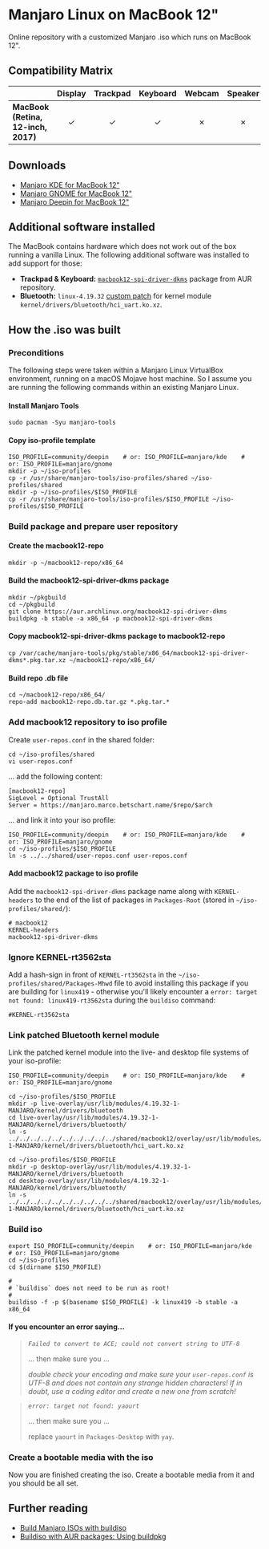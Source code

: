 # Manjaro Linux on MacBook 12"
Online repository with a customized Manjaro .iso which runs on MacBook 12".

## Compatibility Matrix

|                                     | Display | Trackpad | Keyboard | Webcam | Speaker | Microphone | Bluetooth | Suspend |
| :---------------------------------- | :-----: | :------: | :------: | :----: | :-----: | :--------: | :-------: | :-------: |
| **MacBook (Retina, 12-inch, 2017)** | ✓       | ✓        | ✓        | ✗      | ✗     | ✓            | ✓      | ✗      |

## Downloads

- [Manjaro KDE for MacBook 12"](https://github.com/marbetschar/Manjaro-Linux-on-MacBook-12/releases)
- [Manjaro GNOME for MacBook 12"](https://github.com/marbetschar/Manjaro-Linux-on-MacBook-12/releases)
- [Manjaro Deepin for MacBook 12"](https://github.com/marbetschar/Manjaro-Linux-on-MacBook-12/releases)

## Additional software installed

The MacBook contains hardware which does not work out of the box running a vanilla Linux. The following additional software was installed to add support for those:

- **Trackpad & Keyboard:** [`macbook12-spi-driver-dkms`](https://aur.archlinux.org/packages/macbook12-spi-driver-dkms/) package from AUR repository.
- **Bluetooth:** `linux-4.19.32` [custom patch](https://github.com/marbetschar/Manjaro-Linux-on-MacBook-12/blob/master/patches/linux-4.19.32_drivers-bluetooth-hci_bcm.patch) for kernel module `kernel/drivers/bluetooth/hci_uart.ko.xz`.


## How the .iso was built

### Preconditions

The following steps were taken within a Manjaro Linux VirtualBox environment, running on a macOS Mojave host machine. So I assume you are running the following commands within an existing Manjaro Linux.

#### Install Manjaro Tools

```
sudo pacman -Syu manjaro-tools
```

#### Copy iso-profile template

```
ISO_PROFILE=community/deepin    # or: ISO_PROFILE=manjaro/kde    # or: ISO_PROFILE=manjaro/gnome
mkdir -p ~/iso-profiles
cp -r /usr/share/manjaro-tools/iso-profiles/shared ~/iso-profiles/shared
mkdir -p ~/iso-profiles/$ISO_PROFILE
cp -r /usr/share/manjaro-tools/iso-profiles/$ISO_PROFILE ~/iso-profiles/$ISO_PROFILE
```

### Build package and prepare user repository

#### Create the macbook12-repo

```
mkdir -p ~/macbook12-repo/x86_64
```

#### Build the macbook12-spi-driver-dkms package

```
mkdir ~/pkgbuild
cd ~/pkgbuild
git clone https://aur.archlinux.org/macbook12-spi-driver-dkms
buildpkg -b stable -a x86_64 -p macbook12-spi-driver-dkms
```

#### Copy macbook12-spi-driver-dkms package to macbook12-repo

```
cp /var/cache/manjaro-tools/pkg/stable/x86_64/macbook12-spi-driver-dkms*.pkg.tar.xz ~/macbook12-repo/x86_64/
```

#### Build repo .db file

```
cd ~/macbook12-repo/x86_64/
repo-add macbook12-repo.db.tar.gz *.pkg.tar.*
```

### Add macbook12 repository to iso profile

Create `user-repos.conf` in the shared folder:

```
cd ~/iso-profiles/shared
vi user-repos.conf
```

... add the following content:

```
[macbook12-repo]
SigLevel = Optional TrustAll
Server = https://manjaro.marco.betschart.name/$repo/$arch
```

...  and link it into your iso profile:

```
ISO_PROFILE=community/deepin    # or: ISO_PROFILE=manjaro/kde    # or: ISO_PROFILE=manjaro/gnome
cd ~/iso-profiles/$ISO_PROFILE
ln -s ../../shared/user-repos.conf user-repos.conf
```

#### Add macbook12 package to iso profile

Add the `macbook12-spi-driver-dkms` package name along with `KERNEL-headers` to the end of the list of packages in `Packages-Root` (stored in `~/iso-profiles/shared/`):

```
# macbook12
KERNEL-headers
macbook12-spi-driver-dkms
```

### Ignore KERNEL-rt3562sta

Add a hash-sign in front of `KERNEL-rt3562sta` in the `~/iso-profiles/shared/Packages-Mhwd` file to avoid installing this package if you are building for `linux419` - otherwise you'll likely encounter a `error: target not found: linux419-rt3562sta` during the `buildiso` command:

```
#KERNEL-rt3562sta
```

### Link patched Bluetooth kernel module

Link the patched kernel module into the live- and desktop file systems of your iso-profile:

```
ISO_PROFILE=community/deepin    # or: ISO_PROFILE=manjaro/kde    # or: ISO_PROFILE=manjaro/gnome

cd ~/iso-profiles/$ISO_PROFILE
mkdir -p live-overlay/usr/lib/modules/4.19.32-1-MANJARO/kernel/drivers/bluetooth
cd live-overlay/usr/lib/modules/4.19.32-1-MANJARO/kernel/drivers/bluetooth/
ln -s ../../../../../../../../../../shared/macbook12/overlay/usr/lib/modules/4.19.32-1-MANJARO/kernel/drivers/bluetooth/hci_uart.ko.xz

cd ~/iso-profiles/$ISO_PROFILE
mkdir -p desktop-overlay/usr/lib/modules/4.19.32-1-MANJARO/kernel/drivers/bluetooth
cd desktop-overlay/usr/lib/modules/4.19.32-1-MANJARO/kernel/drivers/bluetooth/
ln -s ../../../../../../../../../../shared/macbook12/overlay/usr/lib/modules/4.19.32-1-MANJARO/kernel/drivers/bluetooth/hci_uart.ko.xz
```

### Build iso

```
export ISO_PROFILE=community/deepin    # or: ISO_PROFILE=manjaro/kde    # or: ISO_PROFILE=manjaro/gnome
cd ~/iso-profiles
cd $(dirname $ISO_PROFILE)

#
# `buildiso` does not need to be run as root!
#
buildiso -f -p $(basename $ISO_PROFILE) -k linux419 -b stable -a x86_64
```

#### If you encounter an error saying...

>
> *`Failed to convert to ACE; could not convert string to UTF-8`*
>
> ... then make sure you ...
>
> *double check your encoding and make sure your `user-repos.conf` is UTF-8 and
> does not contain any strange hidden characters! If in doubt,
> use a coding editor and create a new one from scratch!*
>

>
> *`error: target not found: yaourt`*
>
> ... then make sure you ...
>
> replace `yaourt` in `Packages-Desktop` with `yay`.
>

### Create a bootable media with the iso

Now you are finished creating the iso. Create a bootable media from it and you should be all set.

## Further reading
- [Build Manjaro ISOs with buildiso](https://wiki.manjaro.org/Build_Manjaro_ISOs_with_buildiso)
- [Buildiso with AUR packages: Using buildpkg](https://wiki.manjaro.org/Buildiso_with_AUR_packages:_Using_buildpkg)
